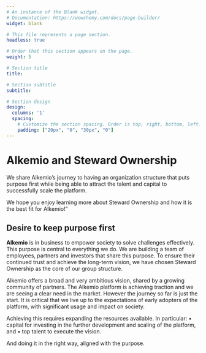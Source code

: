 ```yaml
---
# An instance of the Blank widget.
# Documentation: https://wowchemy.com/docs/page-builder/
widget: blank

# This file represents a page section.
headless: true

# Order that this section appears on the page.
weight: 5

# Section title
title: 

# Section subtitle
subtitle: 

# Section design
design:
  columns: '1'
  spacing:
    # Customize the section spacing. Order is top, right, bottom, left.
    padding: ["20px", "0", "30px", "0"]
---
```

# **Alkemio and Steward Ownership**
We share Alkemio’s journey to having an organization structure that puts purpose first while being able to attract the talent and capital to successfully scale the platform. 

We hope you enjoy learning more about Steward Ownership and how it is the best fit for Alkemio!”

## **Desire to keep purpose first**

**Alkemio** is in business to empower society to solve challenges effectively. This purpose is central to everything we do. We are building a team of employees, partners and investors that share this purpose. To ensure their continued trust and achieve the long-term vision, we have chosen Steward Ownership as the core of our group structure. 

Alkemio offers a broad and very ambitious vision, shared by a growing community of partners. The Alkemio platform is achieving traction and we are seeing a clear need in the market. However the journey so far is just the start. It is critical that we live up to the expectations of early adopters of the platform, with significant usage and impact on society.

Achieving this requires expanding the resources available. In particular:
•	capital for investing in the further development and scaling of the platform, and
•	top talent to execute the vision.

And doing it in the right way, aligned with the purpose.



